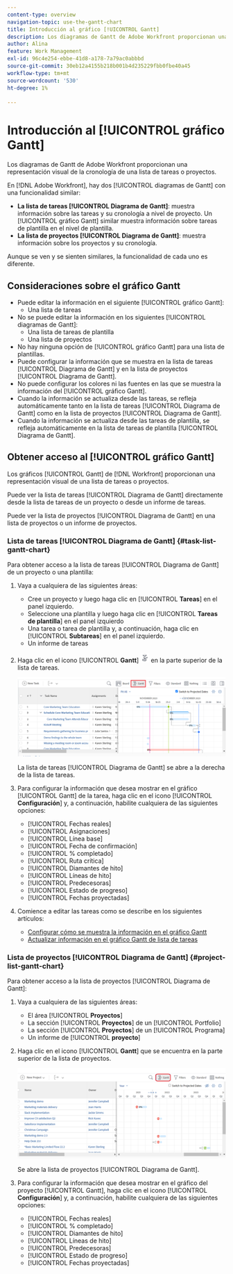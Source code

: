 ```yaml
---
content-type: overview
navigation-topic: use-the-gantt-chart
title: Introducción al gráfico [!UICONTROL Gantt]
description: Los diagramas de Gantt de Adobe Workfront proporcionan una representación visual de la cronología de una lista de tareas o proyectos.
author: Alina
feature: Work Management
exl-id: 96c4e254-ebbe-41d8-a178-7a79ac0abbbd
source-git-commit: 30eb12a4155b218b001b4d235229fbb0fbe40a45
workflow-type: tm+mt
source-wordcount: '530'
ht-degree: 1%

---
```


# Introducción al [!UICONTROL gráfico Gantt]

<!-- Audited: 01/2024 -->

Los diagramas de Gantt de Adobe Workfront proporcionan una representación visual de la cronología de una lista de tareas o proyectos.

En [!DNL Adobe Workfront], hay dos [!UICONTROL diagramas de Gantt] con una funcionalidad similar:

* **La lista de tareas [!UICONTROL Diagrama de Gantt]**: muestra información sobre las tareas y su cronología a nivel de proyecto. Un [!UICONTROL gráfico Gantt] similar muestra información sobre tareas de plantilla en el nivel de plantilla.
* **La lista de proyectos [!UICONTROL Diagrama de Gantt]**: muestra información sobre los proyectos y su cronología.

Aunque se ven y se sienten similares, la funcionalidad de cada uno es diferente.

## Consideraciones sobre el gráfico Gantt

* Puede editar la información en el siguiente [!UICONTROL gráfico Gantt]:
   * Una lista de tareas
* No se puede editar la información en los siguientes [!UICONTROL diagramas de Gantt]:
   * Una lista de tareas de plantilla
   * Una lista de proyectos
* No hay ninguna opción de [!UICONTROL gráfico Gantt] para una lista de plantillas.
* Puede configurar la información que se muestra en la lista de tareas [!UICONTROL Diagrama de Gantt] y en la lista de proyectos [!UICONTROL Diagrama de Gantt].
* No puede configurar los colores ni las fuentes en las que se muestra la información del [!UICONTROL gráfico Gantt].
* Cuando la información se actualiza desde las tareas, se refleja automáticamente tanto en la lista de tareas [!UICONTROL Diagrama de Gantt] como en la lista de proyectos [!UICONTROL Diagrama de Gantt].
* Cuando la información se actualiza desde las tareas de plantilla, se refleja automáticamente en la lista de tareas de plantilla [!UICONTROL Diagrama de Gantt].

## Obtener acceso al [!UICONTROL gráfico Gantt]

Los gráficos [!UICONTROL Gantt] de [!DNL Workfront] proporcionan una representación visual de una lista de tareas o proyectos.

Puede ver la lista de tareas [!UICONTROL Diagrama de Gantt] directamente desde la lista de tareas de un proyecto o desde un informe de tareas.

Puede ver la lista de proyectos [!UICONTROL Diagrama de Gantt] en una lista de proyectos o un informe de proyectos.

### Lista de tareas [!UICONTROL Diagrama de Gantt] {#task-list-gantt-chart}

<!--The task list [!UICONTROL Gantt Chart] is accessible in the following areas:

* In a Project

   * [!UICONTROL Tasks] section
   * [!UICONTROL Subtasks] section of a task

* In a [!UICONTROL Template]

* In a [!UICONTROL Task] report-->

Para obtener acceso a la lista de tareas [!UICONTROL Diagrama de Gantt] de un proyecto o una plantilla:

1. Vaya a cualquiera de las siguientes áreas:

   * Cree un proyecto y luego haga clic en [!UICONTROL **Tareas**] en el panel izquierdo.
   * Seleccione una plantilla y luego haga clic en [!UICONTROL **Tareas de plantilla**] en el panel izquierdo
   * Una tarea o tarea de plantilla y, a continuación, haga clic en [!UICONTROL **Subtareas**] en el panel izquierdo.
   * Un informe de tareas

1. Haga clic en el icono [!UICONTROL **Gantt**] ![](assets/gantt-icon-nwe.png) en la parte superior de la lista de tareas.

   ![](assets/task-list-gantt.png)

   La lista de tareas [!UICONTROL Diagrama de Gantt] se abre a la derecha de la lista de tareas.

1. Para configurar la información que desea mostrar en el gráfico [!UICONTROL Gantt] de la tarea, haga clic en el icono [!UICONTROL **Configuración**] y, a continuación, habilite cualquiera de las siguientes opciones:

   * [!UICONTROL Fechas reales]
   * [!UICONTROL Asignaciones]
   * [!UICONTROL Línea base]
   * [!UICONTROL Fecha de confirmación]
   * [!UICONTROL % completado]
   * [!UICONTROL Ruta crítica]
   * [!UICONTROL Diamantes de hito]
   * [!UICONTROL Líneas de hito]
   * [!UICONTROL Predecesoras]
   * [!UICONTROL Estado de progreso]
   * [!UICONTROL Fechas proyectadas]

1. Comience a editar las tareas como se describe en los siguientes artículos:

   * [Configurar cómo se muestra la información en el gráfico Gantt](../use-the-gantt-chart/configure-info-on-gantt-chart.md)
   * [Actualizar información en el gráfico Gantt de lista de tareas](../use-the-gantt-chart/update-info-task-list-gantt.md)

### Lista de proyectos [!UICONTROL Diagrama de Gantt] {#project-list-gantt-chart}

<!--The project list [!UICONTROL Gantt Chart] is accessible in the following areas:

* In the [!UICONTROL Projects] area
* In the [!UICONTROL Projects] section of a [!UICONTROL Portfolio]
* In the [!UICONTROL Projects] section of a [!UICONTROL Program]
* In a [!UICONTROL Project] report-->

Para obtener acceso a la lista de proyectos [!UICONTROL Diagrama de Gantt]:

1. Vaya a cualquiera de las siguientes áreas:

   * El área [!UICONTROL **Proyectos**]
   * La sección [!UICONTROL **Proyectos**] de un [!UICONTROL Portfolio]
   * La sección [!UICONTROL **Proyectos**] de un [!UICONTROL Programa]
   * Un informe de [!UICONTROL **proyecto**]

1. Haga clic en el icono [!UICONTROL **Gantt**] que se encuentra en la parte superior de la lista de proyectos.

   ![](assets/project-list-gantt.png)

   Se abre la lista de proyectos [!UICONTROL Diagrama de Gantt].

1. Para configurar la información que desea mostrar en el gráfico del proyecto [!UICONTROL Gantt], haga clic en el icono [!UICONTROL **Configuración**] y, a continuación, habilite cualquiera de las siguientes opciones:

   * [!UICONTROL Fechas reales]
   * [!UICONTROL % completado]
   * [!UICONTROL Diamantes de hito]
   * [!UICONTROL Líneas de hito]
   * [!UICONTROL Predecesoras]
   * [!UICONTROL Estado de progreso]
   * [!UICONTROL Fechas proyectadas]
